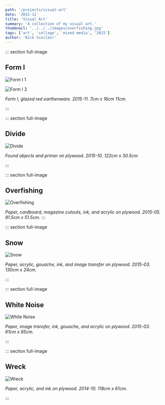 ```yaml
---
path: '/projects/visual-art'
date: '2015-11'
title: 'Visual Art'
summary: 'A collection of my visual art.'
thumbnail: '../../../images/overfishing.jpg'
tags: ['art', 'collage', 'mixed media', '2015']
author: 'Nick Sinclair'
---
```


::: section full-image

## Form I

![Form I 1](../../../images/form_i_01.jpg)

![Form I 2](../../../images/form_i_02.jpg)

_Form I, glazed red earthenware. 2015-11. 7cm x 16cm 11cm._

:::

::: section full-image

## Divide

![Divide](../../../images/divide.jpg)

_Found objects and primer on plywood. 2015-10. 122cm x 30.5cm_

:::

::: section full-image

## Overfishing

![Overfishing](../../../images/overfishing.jpg)

_Paper, cardboard, magazine cutouts, ink, and acrylic on plywood. 2015-05. 91.5cm x 51.5cm._
:::

::: section full-image

## Snow

![Snow](../../../images/snow.jpg)

_Paper, acrylic, gouache, ink, and image transfer on plywood. 2015-03. 130cm x 24cm._

:::

::: section full-image

## White Noise

![White Noise](../../../images/white_noise.jpg)

_Paper, image transfer, ink, gouache, and acrylic on plywood. 2015-03. 61cm x 65cm._

:::

::: section full-image

## Wreck

![Wreck](../../../images/wreck.jpg)

_Paper, acrylic, and ink on plywood. 2014-10. 118cm x 61cm._

:::
